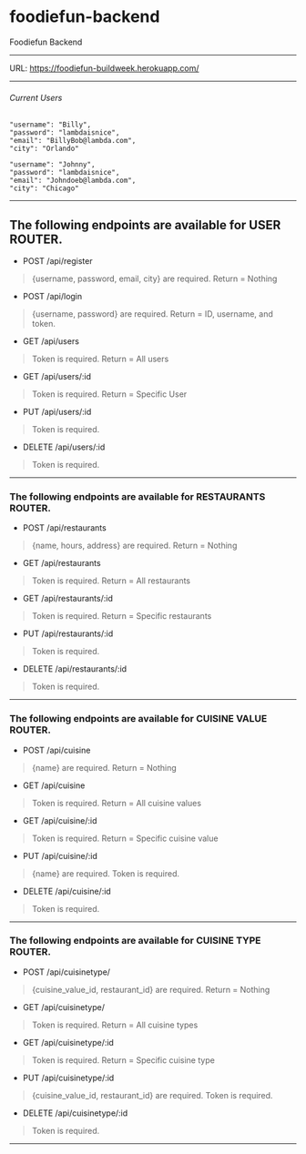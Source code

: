 # foodiefun-backend
Foodiefun Backend

***

URL: https://foodiefun-buildweek.herokuapp.com/

***

###### Current Users

	"username": "Billy",
	"password": "lambdaisnice",
	"email": "BillyBob@lambda.com",
	"city": "Orlando"

	"username": "Johnny",
	"password": "lambdaisnice",
	"email": "Johndoeb@lambda.com",
	"city": "Chicago"

***

## The following endpoints are available for **USER ROUTER**.

* POST /api/register 
> {username, password, email, city} are required. 
> Return = Nothing 

* POST /api/login 
> {username, password} are required. 
> Return = ID, username, and token. 

* GET /api/users 
> Token is required. 
> Return = All users

* GET /api/users/:id
> Token is required. 
> Return = Specific User

* PUT /api/users/:id
> Token is required. 

* DELETE /api/users/:id
> Token is required. 

***

### The following endpoints are available for **RESTAURANTS ROUTER**.

* POST /api/restaurants
> {name, hours, address} are required. 
> Return = Nothing 

* GET /api/restaurants
> Token is required. 
> Return = All restaurants

* GET /api/restaurants/:id
> Token is required. 
> Return = Specific restaurants

* PUT /api/restaurants/:id
> Token is required. 

* DELETE /api/restaurants/:id
> Token is required. 

***

### The following endpoints are available for **CUISINE VALUE ROUTER**.

* POST /api/cuisine 
> {name} are required. 
> Return = Nothing 

* GET /api/cuisine 
> Token is required. 
> Return = All cuisine values

* GET /api/cuisine/:id
> Token is required. 
> Return = Specific cuisine value

* PUT /api/cuisine/:id
> {name} are required. 
> Token is required. 

* DELETE /api/cuisine/:id
> Token is required. 

***

### The following endpoints are available for **CUISINE TYPE ROUTER**.

* POST /api/cuisinetype/
> {cuisine_value_id, restaurant_id} are required. 
> Return = Nothing 

* GET /api/cuisinetype/
> Token is required. 
> Return = All cuisine types

* GET /api/cuisinetype/:id
> Token is required. 
> Return = Specific cuisine type

* PUT /api/cuisinetype/:id
> {cuisine_value_id, restaurant_id} are required. 
> Token is required. 

* DELETE /api/cuisinetype/:id
> Token is required. 

***